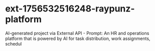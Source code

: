 # ext-1756532516248-raypunz-platform
AI-generated project via External API - Prompt: An HR and operations platform that is powered by AI for task distribution, work assignments, schedul
